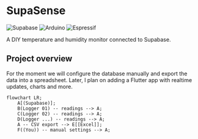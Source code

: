 # SupaSense
![Supabase](https://img.shields.io/badge/Supabase-181818?style=for-the-badge&logo=supabase&logoColor=white)
![Arduino](https://img.shields.io/badge/Arduino-00979D?style=for-the-badge&logo=Arduino&logoColor=white)
![Espressif](https://img.shields.io/badge/espressif-E7352C?style=for-the-badge&logo=espressif&logoColor=white)

A DIY temperature and humidity monitor connected to Supabase.

## Project overview
For the moment we will configure the database manually and export the data into a spreadsheet.
Later, I plan on adding a Flutter app with realtime updates, charts and more.

``` mermaid
flowchart LR;
    A[(Supabase)];
    B(Logger 01) -- readings --> A;
    C(Logger 02) -- readings --> A;
    D(Logger ...) -- readings --> A;
    A -- CSV export --> E[[Excel]];
    F((You)) -- manual settings --> A;
```
